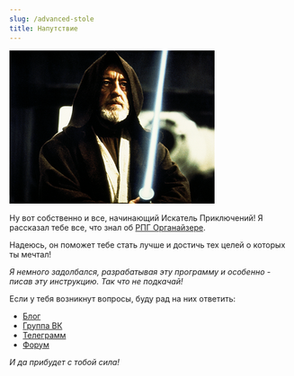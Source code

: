 ```yaml
---
slug: /advanced-stole
title: Напутствие
---
```


![](../../static/img/старый_обиван)

Ну вот собственно и все, начинающий Искатель Приключений! Я рассказал тебе все, что знал об [РПГ Органайзере](https://nerdistway.blogspot.com/2013/07/mylife-rpg-organizer.html).

Надеюсь, он поможет тебе стать лучше и достичь тех целей о которых ты мечтал!

*Я немного задолбался, разрабатывая эту программу и особенно - писав эту инструкцию. Так что не подкачай!*

Если у тебя возникнут вопросы, буду рад на них ответить:

- [Блог](https://nerdistway.blogspot.com/)
- [Группа ВК](https://vk.com/liferpgorganizer)
- [Телеграмм](https://t.me/rpgorganizerchat)
- [Форум](http://rpg-organizer.107353.n8.nabble.com/)

*И да прибудет с тобой сила!*